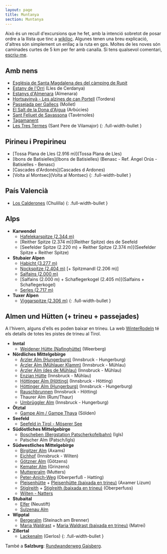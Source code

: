 ```yaml
---
layout: page
title: Muntanya
section: Muntanya
---
```


Això és un recull d'excursions que he fet, amb la intenció sobretot de posar ordre a la llista que tinc a [wikiloc](http://ca.wikiloc.com/wikiloc/user.do?name=mcuquet).  Algunes tenen una breu explicació, d'altres són simplement un enllaç a la ruta en gps. Moltes de les noves són caminades curtes de 5 km per fer amb canalla. Si tens qualsevol comentari, [escriu-me]({{site.baseurl}}/Contact).

## Amb nens

* [Església de Santa Magdalena des del càmping de Rupit](https://ca.wikiloc.com/rutes-a-peu/esglesia-de-santa-magdalena-des-del-camping-de-rupit-37943447)
* [Estany de l'Orri](https://ca.wikiloc.com/wikiloc/spatialArtifacts.do?event=setCurrentSpatialArtifact&id=52528773) (Lles de Cerdanya)
* [Estanys d'Almenara](https://ca.wikiloc.com/rutes-a-peu/estanys-dalmenara-44940346) (Almenara)
* [Hortsavinyà - Les alzines de can Portell](https://ca.wikiloc.com/rutes-senderisme/hortsavinya-les-alzines-de-can-portell-44480961) (Tordera)
* [Passejada per Gallecs](https://ca.wikiloc.com/rutes-a-peu/passejada-per-gallecs-40979321) (Mollet)
* [El Salt de la Dona d'Aigua](https://ca.wikiloc.com/rutes-senderisme/salt-de-la-dona-daigua-37681328) (Arbúcies)
* [Sant Feliuet de Savassona](https://ca.wikiloc.com/rutes-senderisme/sant-feliuet-de-savassona-42903010) (Tavèrnoles)
* [Tagamanent](https://ca.wikiloc.com/rutes-senderisme/tagamanent-33216275)
* [Les Tres Termes](https://ca.wikiloc.com/rutes-senderisme/les-tres-termes-sant-pere-de-vilamajor-66289172) (Sant Pere de Vilamajor)
{: .full-width-bullet }

## Pirineu i Prepirineu

* [Tossa Plana de Lles (2.916 m)](Tossa Plana de Lles)
* [Ibons de Batisielles](Ibons de Batisielles) (Benasc - Ref. Ángel Orús - Batisielles - Benasc)
* [Cascades d'Ardonés](Cascades d Ardones)
* [Volta al Montsec](Volta al Montsec)
{: .full-width-bullet }

## País Valencià

* [Los Calderones](http://ca.wikiloc.com/wikiloc/view.do?id=5916396) (Chulilla)
{: .full-width-bullet }

## Alps

* **Karwendel**
    + [Hafelekarspitze (2.344 m)](Hafelekarspitze)
    + [Reither Spitze (2.374 m)](Reither Spitze) des de Seefeld
    + [Seefelder Spitze (2.220 m) + Reither Spitze (2.374 m)](Seefelder Spitze + Reither Spitze)
* **Stubaier Alpen**
    + [Habicht (3.277 m)](Habicht)
    + [Nockspitze (2.404 m)](Nockspitze) [+ Spitzmandl (2.206 m)]
    + [Salfains (2.000 m)](Salfains)
    + [Salfains (2.000 m) + Schaflegerkogel (2.405 m)](Salfains + Schaflegerkogel)
    + [Serles (2.717 m)](Serles)
* **Tuxer Alpen**
    + [Viggarspitze (2.306 m)](Viggarspitze)
{: .full-width-bullet }

## Almen und Hütten (+ trineu + passejades)

A l'hivern, alguns d'ells es poden baixar en trineu. La web [WinterRodeln](http://www.winterrodeln.org/) té els detalls de totes les pistes de trineu al Tirol.

* **Inntal**
    + [Weidener Hütte (Nafinghütte)](http://ca.wikiloc.com/wikiloc/view.do?id=5986494) (Weerberg)
* **Nördliches Mittelgebirge**
    + [Arzler Alm (Hungerburg)](http://ca.wikiloc.com/wikiloc/view.do?id=4071958) (Innsbruck - Hungerburg)
    + [Arzler Alm (Mühlauer Klamm)](http://ca.wikiloc.com/wikiloc/view.do?id=6941407) (Innsbruck - Mühlau)
    + [Arzler Alm (des de Mühlau)](http://ca.wikiloc.com/wikiloc/view.do?id=13005991) (Innsbruck - Mühlau)
    + [Enzian Hütte](http://ca.wikiloc.com/wikiloc/view.do?id=3936454) (Innsbruck - Mühlau)
    + [Höttinger Alm (Hötting)](http://ca.wikiloc.com/wikiloc/view.do?id=6810635) (Innsbruck - Hötting)
    + [Höttinger Alm (Hungerburg)](http://ca.wikiloc.com/wikiloc/view.do?id=7171606) (Innsbruck - Hungerburg)
    + [Rauschbrunnen](http://ca.wikiloc.com/wikiloc/view.do?id=4426161) (Innsbruck - Hötting)
    + Thaurer Alm (Rum/Thaur)
    + [Umbrüggler Alm](http://ca.wikiloc.com/wikiloc/view.do?id=13282221) (Innsbruck - Hungerburg)
* **Ötztal**
    + [Gampe Alm / Gampe Thaya](http://ca.wikiloc.com/wikiloc/view.do?id=5015386) (Sölden)
* **Seefeld**
    + [Seefeld in Tirol - Möserer See](http://ca.wikiloc.com/wikiloc/view.do?id=5818670)
* **Südöstliches Mittelgebirge**
    + [Boscheben (Bergstation Patscherkofelbahn)](http://ca.wikiloc.com/wikiloc/view.do?id=10605919) (Igls)
    + Patscher Alm (Patsch/Igls)
* **Südwestliches Mittelgebirge**
    + [Birgitzer Alm](http://ca.wikiloc.com/wikiloc/view.do?id=7652857) (Axams)
    + [Eichhof](http://ca.wikiloc.com/wikiloc/view.do?id=4338594) (Innsbruck - Wilten)
    + [Götzner Alm](http://ca.wikiloc.com/wikiloc/view.do?id=4923529) (Götzens)
    + [Kemater Alm](http://ca.wikiloc.com/wikiloc/view.do?id=4165877) (Grinzens)
    + [Muttereralm](http://ca.wikiloc.com/wikiloc/view.do?id=6810622) (Mutters)
    + [Peter-Anich-Weg](http://ca.wikiloc.com/wikiloc/view.do?id=5425613) (Oberperfuß - Hatting)
    + [Pleisenhütte](http://ca.wikiloc.com/wikiloc/view.do?id=4215418) + [Pleisenhütte (baixada en trineu)](http://ca.wikiloc.com/wikiloc/view.do?id=4215421) (Axamer Lizum)
    + [Stiglreith](http://ca.wikiloc.com/wikiloc/view.do?id=3886550) + [Stiglreith (baixada en trineu)](http://ca.wikiloc.com/wikiloc/view.do?id=3886797) (Oberperfuss)
    + [Wilten - Natters](http://ca.wikiloc.com/wikiloc/view.do?id=9826306)
* **Stubaital**
    + [Elfer](http://ca.wikiloc.com/wikiloc/view.do?id=8803862) (Neustift)
    + [Sulzenau Alm](http://ca.wikiloc.com/wikiloc/view.do?id=7317679)
* **Wipptal**
    + [Bergeralm](http://ca.wikiloc.com/wikiloc/view.do?id=12355114) (Steinach am Brenner)
    + [Maria Waldrast](http://ca.wikiloc.com/wikiloc/view.do?id=4052803) + [Maria Waldrast (baixada en trineu)](http://ca.wikiloc.com/wikiloc/view.do?id=4052804) (Matrei)
* **Zillertal**
    + [Lackenalm](http://ca.wikiloc.com/wikiloc/view.do?id=5015397) (Gerlos)
{: .full-width-bullet }

També a **Salzburg**: [Rundwanderweg Gaisberg](http://ca.wikiloc.com/wikiloc/view.do?id=7472106).
